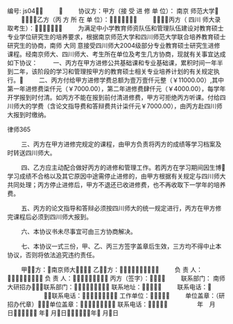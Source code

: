 
 编号: js04 
　　  
　　 协议方：甲方（接 受 进 修 单 位）： 
南京
师范大学 
　　 乙方（丙 方 所 在 单 位）： 
　　 丙方（
四川
师大录取考生）： 
　　 为满足中小学教育师资队伍和管理队伍建设对教育硕士专业学位研究生的培养要求，根据南京师范大学和四川师范大学联合培养教育硕士研究生的协商，南师
大同
意接受四川师大2004级部分专业教育硕士研究生进修课程。经南京师大、四川师大、考生所在单位及考生几方协商，现就有关事宜达成如下协议： 
　　 一、丙方在甲方进修公共基础课和专业基础课，累积时间一年半到二年，该阶段的学习和管理按甲方的教育硕士相关专业培养计划的有关规定执行。 
　　 二、丙方付给甲方进修学费总额为壹万壹仟元整（￥11000.00）,其中第一年进修费柒仟元（￥7000.00），第二年进修费肆仟元（￥4000.00），每学年开学报到时付清。如丙方不能在报到前付清进修费，甲方可拒绝丙方听课。付给四川师大的学费（含论文指导费和答辩费共计柒仟元￥7000.00），由丙方赴四川师大报到时缴纳。 




 
律师365






　　 三、丙方在甲方进修完规定的课程，由甲方负责将丙方的成绩等学习档案及时转送四川师大。 

　　 四、乙方应主动配合做好丙方的进修和管理工作。若丙方在学习期间因生博学习成绩不合格以及其它原因中途需停止进修的，由甲方根据有关规定与四川师大共同处理；丙方停止进修后，甲方不退还已收进修费，也不再收取下一学年的培养费。 

　　 五、丙方的论文指导和答辩必须按四川师大的统一规定进行，丙方在甲方修完课程后必须到四川师大报到。 

　　 六、本协议书未尽事宜可由三方协商解决。 

　　 七、本协议一式三份，甲、乙、丙三方签字盖章后生效，三方均不得中止本协议，否则将依法追究违约责任。 

 


　　 甲方：南京师大 乙方： 
　　 负 责 人： 负 责 人： 丙方（签字）： 
　　 联系部门： 南师大研招办联系部门： 联系地址： 
　　 联系电话： 　　　　　　联系电话： 工作单位： 
　　 单位盖章：（研招办代章）单位盖章： 联系电话： 　 
　　 　年　月　　日 年 月日年 月日 
　　 

 


 

 
 
 
 
 
  


  
 

  


  


  
 
 
 
 

